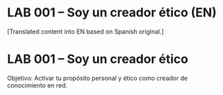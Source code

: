 # LAB 001 – Soy un creador ético (EN)

[Translated content into EN based on Spanish original.]

# LAB 001 – Soy un creador ético

Objetivo: Activar tu propósito personal y ético como creador de conocimiento en red.